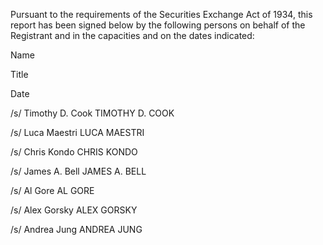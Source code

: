 Pursuant to the requirements of the Securities Exchange Act of 1934, this report has been signed below by the following persons
on behalf of the Registrant and in the capacities and on the dates indicated:

Name

Title

Date

/s/    Timothy D. Cook
TIMOTHY D. COOK

/s/    Luca Maestri
LUCA MAESTRI

/s/    Chris Kondo
CHRIS KONDO

/s/    James A. Bell
JAMES A. BELL

/s/    Al Gore
AL GORE

/s/    Alex Gorsky
ALEX GORSKY

/s/    Andrea Jung
ANDREA JUNG